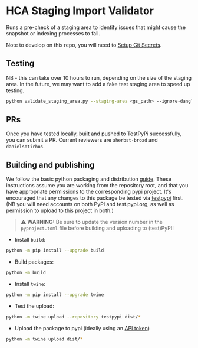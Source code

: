 # HCA Staging Import Validator

Runs a pre-check of a staging area to identify issues that might cause the snapshot or indexing processes to fail.

Note to develop on this repo, you will need to [Setup Git Secrets](https://dsp-security.broadinstitute.org/platform-security-categories/git/setup-git-secrets).

## Testing
NB - this can take over 10 hours to run, depending on the size of the staging area. In the future, we may want to add a fake test staging area to speed up testing.
```bash
python validate_staging_area.py --staging-area <gs_path> --ignore-dangling-inputs
```

## PRs
Once you have tested locally, built and pushed to TestPyPi successfully, you can submit a PR. Current reviewers are `aherbst-broad` and `danielsotirhos`.

## Building and publishing

We follow the basic python packaging and distribution [guide](https://packaging.python.org/tutorials/packaging-projects/).
These instructions assume you are working from the repository root, and that you have appropriate permissions to the
corresponding pypi project. It's encouraged that any changes to this package be tested via [testpypi](https://test.pypi.org) first.
(NB you will need accounts on both PyPI and test.pypi.org, as well as permission to upload to this project in both.)

>**⚠ WARNING:**
>Be sure to update the version number in the `pyproject.toml` file before building and uploading to (test)PyPI!<br>

* Install `build`:
```bash
python -m pip install --upgrade build
```
* Build packages:
```bash
python -m build
```
* Install `twine`:
```bash
python -m pip install --upgrade twine
```
* Test the upload:
```bash
python -m twine upload --repository testpypi dist/*
```
* Upload the package to pypi (ideally using an [API token](https://pypi.org/help/#apitoken))
```bash
python -m twine upload dist/*
```
